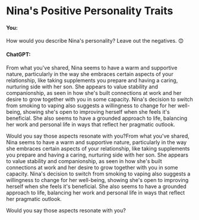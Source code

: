 # Nina's Positive Personality Traits

#### You:
How would you describe Nina's personality? Leave out the negatives. 😊

#### ChatGPT:
From what you've shared, Nina seems to have a warm and supportive nature, particularly in the way she embraces certain aspects of your relationship, like taking supplements you prepare and having a caring, nurturing side with her son. She appears to value stability and companionship, as seen in how she's built connections at work and her desire to grow together with you in some capacity. Nina's decision to switch from smoking to vaping also suggests a willingness to change for her well-being, showing she's open to improving herself when she feels it's beneficial. She also seems to have a grounded approach to life, balancing her work and personal life in ways that reflect her pragmatic outlook.

Would you say those aspects resonate with you?From what you've shared, Nina seems to have a warm and supportive nature, particularly in the way she embraces certain aspects of your relationship, like taking supplements you prepare and having a caring, nurturing side with her son. She appears to value stability and companionship, as seen in how she's built connections at work and her desire to grow together with you in some capacity. Nina's decision to switch from smoking to vaping also suggests a willingness to change for her well-being, showing she's open to improving herself when she feels it's beneficial. She also seems to have a grounded approach to life, balancing her work and personal life in ways that reflect her pragmatic outlook.

Would you say those aspects resonate with you?

